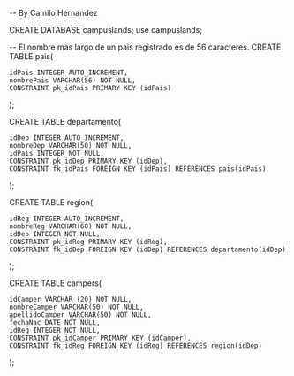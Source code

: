 -- By Camilo Hernandez
                              
CREATE DATABASE campuslands;
use campuslands;

-- El nombre mas largo de un pais registrado es de 56 caracteres.
CREATE TABLE pais(

    idPais INTEGER AUTO_INCREMENT,
    nombrePais VARCHAR(56) NOT NULL,
    CONSTRAINT pk_idPais PRIMARY KEY (idPais)

);

CREATE TABLE departamento(

    idDep INTEGER AUTO_INCREMENT,
    nombreDep VARCHAR(50) NOT NULL,
    idPais INTEGER NOT NULL,
    CONSTRAINT pk_idDep PRIMARY KEY (idDep),
    CONSTRAINT fk_idPais FOREIGN KEY (idPais) REFERENCES pais(idPais)

);

CREATE TABLE region(

    idReg INTEGER AUTO_INCREMENT,
    nombreReg VARCHAR(60) NOT NULL,
    idDep INTEGER NOT NULL,
    CONSTRAINT pk_idReg PRIMARY KEY (idReg),
    CONSTRAINT fk_idDep FOREIGN KEY (idDep) REFERENCES departamento(idDep)

);

CREATE TABLE campers(

    idCamper VARCHAR (20) NOT NULL,
    nombreCamper VARCHAR(50) NOT NULL,
    apellidoCamper VARCHAR(50) NOT NULL,
    fechaNac DATE NOT NULL,
    idReg INTEGER NOT NULL,
    CONSTRAINT pk_idCamper PRIMARY KEY (idCamper),
    CONSTRAINT fk_idReg FOREIGN KEY (idReg) REFERENCES region(idDep)

);